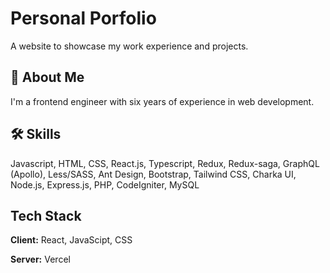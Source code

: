 
# Personal Porfolio

A website to showcase my work experience and projects.


## 🚀 About Me
I'm a frontend engineer with six years of experience in web development.


## 🛠 Skills
Javascript, HTML, CSS, React.js, Typescript, Redux, Redux-saga, GraphQL (Apollo), Less/SASS, Ant Design, Bootstrap, Tailwind CSS, Charka UI, Node.js, Express.js, PHP, CodeIgniter, MySQL


## Tech Stack

**Client:** React, JavaScipt, CSS

**Server:** Vercel

